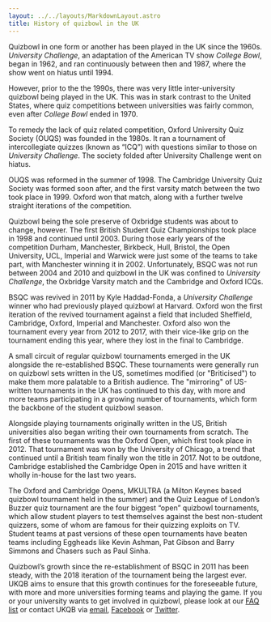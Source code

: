```yaml
---
layout: ../../layouts/MarkdownLayout.astro
title: History of quizbowl in the UK
---
```


Quizbowl in one form or another has been played in the UK since the 1960s. _University Challenge_, an adaptation of the American TV show _College Bowl_, began in 1962, and ran continuously between then and 1987, where the show went on hiatus until 1994.

However, prior to the the 1990s, there was very little inter-university quizbowl being played in the UK. This was in stark contrast to the United States, where quiz competitions between universities was fairly common, even after _College Bowl_ ended in 1970.

To remedy the lack of quiz related competition, Oxford University Quiz Society (OUQS) was founded in the 1980s. It ran a tournament of intercollegiate quizzes (known as “ICQ”) with questions similar to those on _University Challenge_. The society folded after University Challenge went on hiatus.

OUQS was reformed in the summer of 1998. The Cambridge University Quiz Society was formed soon after, and the first varsity match between the two took place in 1999. Oxford won that match, along with a further twelve straight iterations of the competition.

Quizbowl being the sole preserve of Oxbridge students was about to change, however. The first British Student Quiz Championships took place in 1998 and continued until 2003. During those early years of the competition Durham, Manchester, Birkbeck, Hull, Bristol, the Open University, UCL, Imperial and Warwick were just some of the teams to take part, with Manchester winning it in 2002. Unfortunately, BSQC was not run between 2004 and 2010 and quizbowl in the UK was confined to _University Challenge_, the Oxbridge Varsity match and the Cambridge and Oxford ICQs.

BSQC was revived in 2011 by Kyle Haddad-Fonda, a _University Challenge_ winner who had previously played quizbowl at Harvard. Oxford won the first iteration of the revived tournament against a field that included Sheffield, Cambridge, Oxford, Imperial and Manchester. Oxford also won the tournament every year from 2012 to 2017, with their vice-like grip on the tournament ending this year, where they lost in the final to Cambridge.

A small circuit of regular quizbowl tournaments emerged in the UK alongside the re-established BSQC. These tournaments were generally run on quizbowl sets written in the US, sometimes modified (or "Briticised") to make them more palatable to a British audience. The "mirroring" of US-written tournaments in the UK has continued to this day, with more and more teams participating in a growing number of tournaments, which form the backbone of the student quizbowl season.

Alongside playing tournaments originally written in the US, British universities also began writing their own tournaments from scratch. The first of these tournaments was the Oxford Open, which first took place in 2012. That tournament was won by the University of Chicago, a trend that continued until a British team finally won the title in 2017. Not to be outdone, Cambridge established the Cambridge Open in 2015 and have written it wholly in-house for the last two years.

The Oxford and Cambridge Opens, MKULTRA (a Milton Keynes based quizbowl tournament held in the summer) and the Quiz League of London’s Buzzer quiz tournament are the four biggest “open” quizbowl tournaments, which allow student players to test themselves against the best non-student quizzers, some of whom are famous for their quizzing exploits on TV. Student teams at past versions of these open tournaments have beaten teams including Eggheads like Kevin Ashman, Pat Gibson and Barry Simmons and Chasers such as Paul Sinha.

Quizbowl’s growth since the re-establishment of BSQC in 2011 has been steady, with the 2018 iteration of the tournament being the largest ever. UKQB aims to ensure that this growth continues for the foreseeable future, with more and more universities forming teams and playing the game. If you or your university wants to get involved in quizbowl, please look at our [FAQ list](/resources/events-faq) or contact UKQB via [email](mailto:contact@quizbowl.co.uk), [Facebook](https://www.facebook.com/quizbowluk/) or [Twitter](https://twitter.com/BritishQuizbowl).
